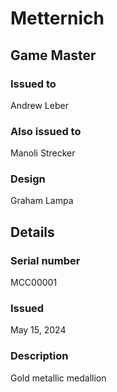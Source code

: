 # Metternich

## Game Master

### Issued to

Andrew Leber

### Also issued to

Manoli Strecker

### Design

Graham Lampa

## Details

### Serial number

MCC00001

### Issued

May 15, 2024

### Description

Gold metallic medallion